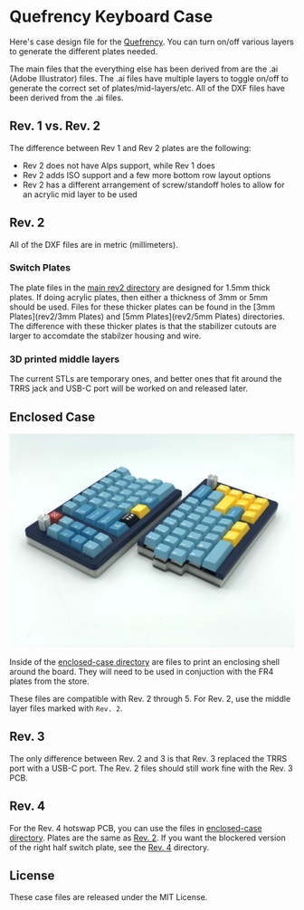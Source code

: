 Quefrency Keyboard Case
=======================

Here's case design file for the [Quefrency](https://keeb.io/products/quefrency-60-split-staggered-keyboard). You can turn on/off various layers to generate the different plates needed.

The main files that the everything else has been derived from are the .ai (Adobe Illustrator) files. The .ai files have multiple layers to toggle on/off to generate the correct set of plates/mid-layers/etc. All of the DXF files have been derived from the .ai files.

## Rev. 1 vs. Rev. 2

The difference between Rev 1 and Rev 2 plates are the following:

- Rev 2 does not have Alps support, while Rev 1 does
- Rev 2 adds ISO support and a few more bottom row layout options
- Rev 2 has a different arrangement of screw/standoff holes to allow for an acrylic mid layer to be used

## Rev. 2

All of the DXF files are in metric (millimeters).

### Switch Plates
The plate files in the [main rev2 directory](rev2/) are designed for 1.5mm thick plates. If doing acrylic plates, then either a thickness of 3mm or 5mm should be used. Files for these thicker plates can be found in the [3mm Plates](rev2/3mm Plates) and [5mm Plates](rev2/5mm Plates) directories. The difference with these thicker plates is that the stabilizer cutouts are larger to accomdate the stabilzer housing and wire.

### 3D printed middle layers
The current STLs are temporary ones, and better ones that fit around the TRRS jack and USB-C port will be worked on and released later.

## Enclosed Case

![](images/rev3-shells.jpeg)

Inside of the [enclosed-case directory](enclosed-case/) are files to print an enclosing shell around the board. They will need to be used in conjuction with the FR4 plates from the store.

These files are compatible with Rev. 2 through 5. For Rev. 2, use the middle layer files marked with `Rev. 2`.

## Rev. 3

The only difference between Rev. 2 and 3 is that Rev. 3 replaced the TRRS port with a USB-C port. The Rev. 2 files should still work fine with the Rev. 3 PCB.

## Rev. 4

For the Rev. 4 hotswap PCB, you can use the files in [enclosed-case directory](enclosed-case/). Plates are the same as [Rev. 2](rev2/). If you want the blockered version of the right half switch plate, see the [Rev. 4](rev4/) directory.

License
-------
These case files are released under the MIT License.
